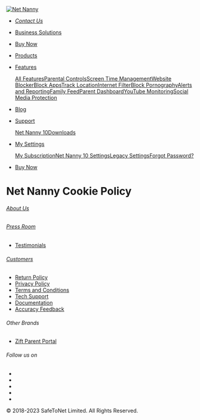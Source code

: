 [![Net Nanny](/net-nanny-logo.png)](https://www.netnanny.com/ "Return to the Home Page")

* [_Contact Us_](https://www.netnanny.com/support/cookie-policy/#)
* [Business Solutions](https://www.contentwatch.com/)
* [Buy Now](https://www.netnanny.com/checkout/)

* [Products](https://www.netnanny.com/products/)
* [Features](https://www.netnanny.com/features/)
    
    [All Features](https://www.netnanny.com/features/)[Parental Controls](https://www.netnanny.com/features/parental-controls/)[Screen Time Management](https://www.netnanny.com/features/time-management/)[Website Blocker](https://www.netnanny.com/features/website-blocker/)[Block Apps](https://www.netnanny.com/features/block-apps/)[Track Location](https://www.netnanny.com/features/track-location-phone/)[Internet Filter](https://www.netnanny.com/features/internet-filter/)[Block Pornography](https://www.netnanny.com/features/porn-blocking/)[Alerts and Reporting](https://www.netnanny.com/features/alerts-and-reporting/)[Family Feed](https://www.netnanny.com/features/family-feed/)[Parent Dashboard](https://www.netnanny.com/features/parent-dashboard/)[YouTube Monitoring](https://www.netnanny.com/features/youtube-monitoring-and-management/)[Social Media Protection](https://www.netnanny.com/features/social-media-protection/)
    
* [Blog](https://www.netnanny.com/blog/)
* [Support](#)
    
    [Net Nanny 10](https://www.netnanny.com/support/net-nanny-10/)[Downloads](https://www.netnanny.com/downloads/)
    
* [My Settings](#)
    
    [My Subscription](https://www.netnanny.com/account/)[Net Nanny 10 Settings](https://parent.netnanny.com/)[Legacy Settings](https://admin.netnanny.com/)[Forgot Password?](https://www.netnanny.com/password-help/)
    
* [Buy Now](https://www.netnanny.com/checkout/)

Net Nanny Cookie Policy
=======================

  
  

###### [About Us](https://www.netnanny.com/company/)

###### [Press Room](https://www.netnanny.com/press/)

* [Testimonials](https://www.netnanny.com/company/testimonials/)

###### [Customers](https://www.netnanny.com/support/)

* [Return Policy](https://www.netnanny.com/support/return-policy/)
* [Privacy Policy](https://www.netnanny.com/support/privacy-policy/)
* [Terms and Conditions](https://www.netnanny.com/support/terms-conditions/)
* [Tech Support](https://www.netnanny.com/support/)
* [Documentation](https://www.netnanny.com/support/documentation/)
* [Accuracy Feedback](https://www.netnanny.com/support/accuracy/)

###### Other Brands

* [Zift Parent Portal](https://wezift.com/parent-portal/)

###### Follow us on

* [](https://www.facebook.com/NetNanny "Facebook")
* [](https://www.pinterest.com/netnanny/ "Pinterest")
* [](https://twitter.com/netnanny "Twitter")
* [](https://www.instagram.com/net_nanny/ "Instagram")
* [](https://www.youtube.com/c/NetNannyVids "YouTube")

© 2018-2023 SafeToNet Limited. All Rights Reserved.